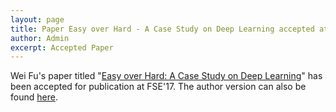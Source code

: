 ```yaml
---
layout: page
title: Paper Easy over Hard - A Case Study on Deep Learning accepted at FSE'17
author: Admin
excerpt: Accepted Paper
---
```


Wei Fu's paper titled "[Easy over Hard: A Case Study on Deep Learning](https://arxiv.org/pdf/1703.00133)" has been accepted for publication at FSE'17. The author version can also be found [here](https://arxiv.org/pdf/1703.00133).
